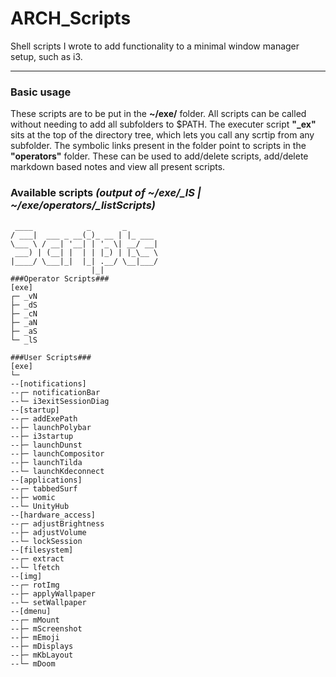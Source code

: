# ARCH_Scripts
Shell scripts I wrote to add functionality to a minimal window manager setup, such as i3.

---

### Basic usage
These scripts are to be put in the **~/exe/** folder.
All scripts can be called without needing to add all subfolders to $PATH. The executer script **"_ex"** sits at the top of the directory tree, which lets you call any scrtip from any subfolder. The symbolic links present in the folder point to scripts in the **"operators"** folder. These can be used to add/delete scripts, add/delete markdown based notes and view all present scripts.

### Available scripts *(output of ~/exe/_lS | ~/exe/operators/_listScripts)*
```
 ____            _       _       
/ ___|  ___ _ __(_)_ __ | |_ ___ 
\___ \ / __| '__| | '_ \| __/ __|
 ___) | (__| |  | | |_) | |_\__ \
|____/ \___|_|  |_| .__/ \__|___/
                  |_|            
###Operator Scripts###
[exe]
┌─ _vN
├─ _dS
├─ _cN
├─ _aN
├─ _aS
└─ _lS

###User Scripts###
[exe]
└─ 
--[notifications]
--┌─ notificationBar
--└─ i3exitSessionDiag
--[startup]
--┌─ addExePath
--├─ launchPolybar
--├─ i3startup
--├─ launchDunst
--├─ launchCompositor
--├─ launchTilda
--└─ launchKdeconnect
--[applications]
--┌─ tabbedSurf
--├─ womic
--└─ UnityHub
--[hardware_access]
--┌─ adjustBrightness
--├─ adjustVolume
--└─ lockSession
--[filesystem]
--┌─ extract
--└─ lfetch
--[img]
--┌─ rotImg
--├─ applyWallpaper
--└─ setWallpaper
--[dmenu]
--┌─ mMount
--├─ mScreenshot
--├─ mEmoji
--├─ mDisplays
--├─ mKbLayout
--└─ mDoom
```
